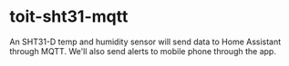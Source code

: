 # toit-sht31-mqtt
An SHT31-D temp and humidity sensor will send data to Home Assistant through MQTT. We'll also send alerts to mobile phone through the app.
